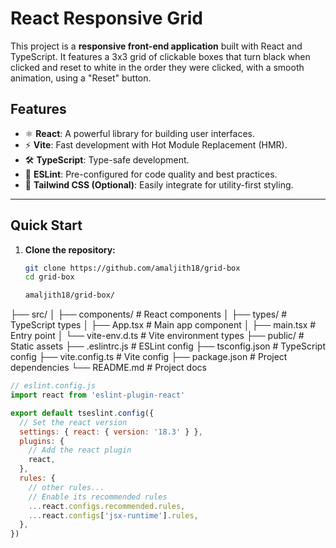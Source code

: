 
# React Responsive Grid

This project is a **responsive front-end application** built with React and TypeScript. It features a 3x3 grid of clickable boxes that turn black when clicked and reset to white in the order they were clicked, with a smooth animation, using a "Reset" button.

## Features
- ⚛️ **React**: A powerful library for building user interfaces.
- ⚡️ **Vite**: Fast development with Hot Module Replacement (HMR).
- 🛠️ **TypeScript**: Type-safe development.
- 🧹 **ESLint**: Pre-configured for code quality and best practices.
- 🎨 **Tailwind CSS (Optional)**: Easily integrate for utility-first styling.

---

## Quick Start

1. **Clone the repository:**

   ```bash
   git clone https://github.com/amaljith18/grid-box
   cd grid-box

   amaljith18/grid-box/
├── src/
│   ├── components/       # React components
│   ├── types/            # TypeScript types
│   ├── App.tsx           # Main app component
│   ├── main.tsx          # Entry point
│   └── vite-env.d.ts     # Vite environment types
├── public/               # Static assets
├── .eslintrc.js          # ESLint config
├── tsconfig.json         # TypeScript config
├── vite.config.ts        # Vite config
├── package.json          # Project dependencies
└── README.md             # Project docs
```js
// eslint.config.js
import react from 'eslint-plugin-react'

export default tseslint.config({
  // Set the react version
  settings: { react: { version: '18.3' } },
  plugins: {
    // Add the react plugin
    react,
  },
  rules: {
    // other rules...
    // Enable its recommended rules
    ...react.configs.recommended.rules,
    ...react.configs['jsx-runtime'].rules,
  },
})
```